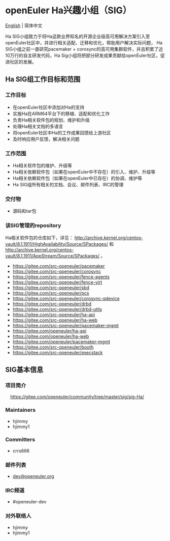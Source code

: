# openEuler Ha兴趣小组（SIG）
[English](./sig-Ha.md) | 简体中文

Ha SIG小组致力于将Ha这款业界知名的开源企业级高可用解决方案引入至openEuler社区中，并进行相关适配、迁移和优化，帮助用户解决实际问题， Ha SIG小组之前一直研究pacemaker + corosync的高可用集群软件，并且积累了近10万行的自主研发代码，Ha Sig小组将把部分研发成果贡献给openEuler社区，促进社区的发展。


## Ha SIG组工作目标和范围

### 工作目标

- 在openEuler社区中添加对Ha的支持
- 实施Ha在ARM64平台下的移植、适配和优化工作
- 负责Ha相关软件包的规划、维护和升级
- 处理Ha相关文档的多语言
- 将openEuler社区中Ha的工作成果回馈给上游社区
- 及时响应用户反馈，解决相关问题


### 工作范围

- Ha相关软件包的维护、升级等
- Ha相关依赖软件包（如果在openEuler中不存在）的引入、维护、升级等
- Ha相关依赖软件包（如果在openEuler中已存在）的协调、维护等
- Ha SIG组所有相关的文档、会议、邮件列表、IRC的管理


### 交付物

- 源码和tar包


### 该SIG管理的repository

Ha相关软件包的仓库如下，详见： http://archive.kernel.org/centos-vault/8.1.1911/HighAvailability/Source/SPackages/ 和 http://archive.kernel.org/centos-vault/8.1.1911/AppStream/Source/SPackages/ 。

- https://gitee.com/src-openeuler/pacemaker
- https://gitee.com/src-openeuler/corosync
- https://gitee.com/src-openeuler/fence-agents
- https://gitee.com/src-openeuler/fence-virt
- https://gitee.com/src-openeuler/sbd
- https://gitee.com/src-openeuler/pcs
- https://gitee.com/src-openeuler/corosync-qdevice
- https://gitee.com/src-openeuler/drbd
- https://gitee.com/src-openeuler/drbd-utils
- https://gitee.com/src-openeuler/ha-api
- https://gitee.com/src-openeuler/ha-web
- https://gitee.com/src-openeuler/pacemaker-mgmt
- https://gitee.com/openeuler/ha-api
- https://gitee.com/openeuler/ha-web
- https://gitee.com/openeuler/pacemaker-mgmt
- https://gitee.com/src-openeuler/booth
- https://gitee.com/src-openeuler/execstack

## SIG基本信息

### 项目简介
    https://gitee.com/openeuler/community/tree/master/sig/sig-Ha/

### Maintainers
- hjimmy
- hjimmy1

### Committers
- crrs666

### 邮件列表
- dev@openeuler.org

### IRC频道
- #openeuler-dev

### 对外联络人
- hjimmy
- hjimmy1
